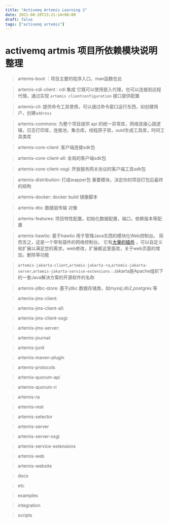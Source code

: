 ```yaml
---
title: "Activemq Artemis Learning 2"
date: 2021-08-28T23:21:14+08:00
draft: false
tags: ["activemq artemis"]
---
```


# activemq artmis 项目所依赖模块说明整理 

> artemis-boot ：项目主要的程序入口，man函数在此

> artemis-cdi-client : cdi 集成 它既可以使用嵌入代理，也可以连接到远程代理。通过实现 `artemis clientconfiguration` 接口提供配置

> artemis-cli: 提供命令工具使用，可以通过命令窗口运行东西，如创建用户，创建`address`

> artemis-commons: 为整个项目提供 api 的统一异常库，网络连接心跳逻辑，日志打印库，连接池，集合库，线程原子锁，uuid生成工具库，时间工具类库

> artemis-core-client:   客户端连接sdk包

> artemis-core-client-all: 全局的客户端sdk包

> artemis-core-client-osgi: 开放服务网关协议的客户端工具sdk包

> artemis-distribution:  打成wapper包 重要模块，决定你的项目打包后最终的结构

> artemis-docker: docker build 镜像脚本

> artemis-dto: 数据层传输 对像

> artemis-features: 项目特性配置，初始化数据配置，端口，依赖版本等配置

> artemis-hawtio:  基于hawtio  用于管理Java东西的模块化Web控制台。 简而言之，这是一个带有插件的网络控制台。 它有[大量的插件](http://hawt.io/plugins/index.html) ，可以自定义和扩展以满足您的需求，web修改，扩展都这里面改，关于web页面的增加，删除等功能

> `artemis-jakarta-client`,`artemis-jakarta-ra`,`artemis-jakarta-server`,`artemis-jakarta-service-extensions` : 	Jakarta是Apache组织下的一套Java解决方案的开源软件的名称

> artemis-jdbc-store:  基于jdbc 数据存储类，如mysql,db2,postgres 等

> artemis-jms-client:

> artemis-jms-client-all:

> artemis-jms-client-osgi:

> artemis-jms-server:

> artemis-journal:

> artemis-junit

> artemis-maven-plugin

> artemis-protocols

> artemis-quorum-api

> artemis-quorum-ri

> artemis-ra

> artemis-rest

> artemis-selector

> artemis-server

> artemis-server-osgi

> artemis-service-extensions

> artemis-web

> artemis-website

> docs

> etc

> examples

> integration

> scripts